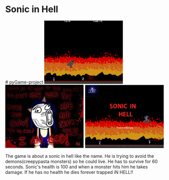 <h1>Sonic in Hell</h1>
# pyGame-project
<img src = "https://github.com/eseng4313/pyGame-project/blob/master/sonic%20picture/game.PNG" width = "250" height = "200">
<img src = "https://github.com/eseng4313/pyGame-project/blob/master/sonic%20picture/ending.fw.png" width = "250" height = "200">
<img src = "https://github.com/eseng4313/pyGame-project/blob/master/sonic%20picture/titlle%20screen.PNG" width = "250" height = "200">
<p>The game is about a sonic in hell like the name. He is trying to avoid the demons(creepypasta monsters) so he could live. He has to survive for 60 seconds. Sonic's health is 100 and when a monster hits him he takes damage. If he has no health he dies forever trapped iN HELL!! 
